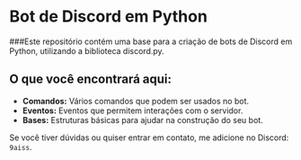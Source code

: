 # Bot de Discord em Python

###Este repositório contém uma base para a criação de bots de Discord em Python, utilizando a biblioteca discord.py. 

## O que você encontrará aqui:

- **Comandos:** Vários comandos que podem ser usados no bot.
- **Eventos:** Eventos que permitem interações com o servidor.
- **Bases:** Estruturas básicas para ajudar na construção do seu bot.

Se você tiver dúvidas ou quiser entrar em contato, me adicione no Discord: `9aiss`.

